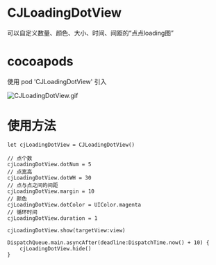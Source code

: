 # CJLoadingDotView
可以自定义数量、颜色、大小、时间、间距的“点点loading图”

# cocoapods 
使用 pod 'CJLoadingDotView' 引入

![CJLoadingDotView.gif](https://github.com/CJProgrammer/CJLoadingDotView/blob/master/CJLoadingDotView.gif)

# 使用方法
```
let cjLoadingDotView = CJLoadingDotView()

// 点个数
cjLoadingDotView.dotNum = 5
// 点宽高
cjLoadingDotView.dotWH = 30
// 点与点之间的间距
cjLoadingDotView.margin = 10
// 颜色
cjLoadingDotView.dotColor = UIColor.magenta
// 循环时间
cjLoadingDotView.duration = 1

cjLoadingDotView.show(targetView:view)

DispatchQueue.main.asyncAfter(deadline:DispatchTime.now() + 10) {
    cjLoadingDotView.hide()
}
```
